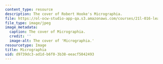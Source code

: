 ```yaml
---
content_type: resource
description: The cover of Robert Hooke's Micrographia.
file: https://ol-ocw-studio-app-qa.s3.amazonaws.com/courses/21l-016-learning-from-the-past-drama-science-performance-spring-2009/d9739dc3ad1db6f03b38eeacf5042493_01.jpg
file_type: image/jpeg
image_metadata:
  caption: The cover of Micrographia.
  credit: ''
  image-alt: The cover of 'Micrographia.'
resourcetype: Image
title: Micrographia
uid: d9739dc3-ad1d-b6f0-3b38-eeacf5042493
---
```

